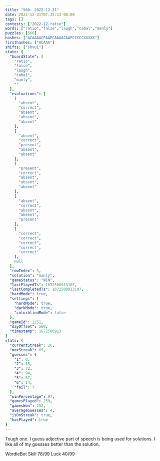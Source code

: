 ```yaml
---
title: "560: 2022-12-31"
date: 2022-12-31T07:35:13-08:00
tags: []
contests: ["2022-12-ratio"]
words: ["ratio","false","laugh","cabal","manly"]
puzzles: [560]
hashes: ["ACAAAACPAAPCAAAACAAPCCCCCXXXXX"]
firsthashes: ["ACAAA"]
shifts: ["shvui"]
state: {
  "boardState": [
    "ratio",
    "false",
    "laugh",
    "cabal",
    "manly",
    ""
  ],
  "evaluations": [
    [
      "absent",
      "correct",
      "absent",
      "absent",
      "absent"
    ],
    [
      "absent",
      "correct",
      "present",
      "absent",
      "absent"
    ],
    [
      "present",
      "correct",
      "absent",
      "absent",
      "absent"
    ],
    [
      "absent",
      "correct",
      "absent",
      "absent",
      "present"
    ],
    [
      "correct",
      "correct",
      "correct",
      "correct",
      "correct"
    ],
    null
  ],
  "rowIndex": 5,
  "solution": "manly",
  "gameStatus": "WIN",
  "lastPlayedTs": 1672500913107,
  "lastCompletedTs": 1672500913107,
  "hardMode": true,
  "settings": {
    "hardMode": true,
    "darkMode": true,
    "colorblindMode": false
  },
  "gameId": 2251,
  "dayOffset": 560,
  "timestamp": 1672500913
}
stats: {
  "currentStreak": 26,
  "maxStreak": 69,
  "guesses": {
    "1": 0,
    "2": 15,
    "3": 72,
    "4": 94,
    "5": 57,
    "6": 14,
    "fail": 7
  },
  "winPercentage": 97,
  "gamesPlayed": 259,
  "gamesWon": 252,
  "averageGuesses": 4,
  "isOnStreak": true,
  "hasPlayed": true
}
---
```

<!-- more -->
Tough one. I guess adjective part of speech is being used for solutions. I like all of my guesses better than the solution. 

WordleBot
Skill 78/99
Luck 40/99

